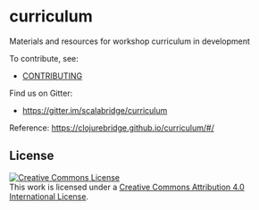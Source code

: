 # curriculum
Materials and resources for workshop curriculum in development 

To contribute, see:
* [CONTRIBUTING](CONTRIBUTING.md)

Find us on Gitter:
* https://gitter.im/scalabridge/curriculum

Reference: https://clojurebridge.github.io/curriculum/#/


License
-------
<a rel="license" href="http://creativecommons.org/licenses/by/4.0/"><img alt="Creative Commons License" style="border-width:0" src="https://i.creativecommons.org/l/by/4.0/88x31.png" /></a><br />This work is licensed under a <a rel="license" href="http://creativecommons.org/licenses/by/4.0/">Creative Commons Attribution 4.0 International License</a>.
